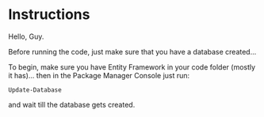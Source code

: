 # Instructions

Hello, Guy.

Before running the code, just make sure that you have a database created...

To begin, make sure you have Entity Framework in your code folder (mostly it has)... then in the Package Manager Console just run:

```
Update-Database
```

and wait till the database gets created.
